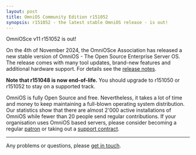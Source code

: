 ```yaml
---
layout: post
title: OmniOS Community Edition r151052
synopsis: r151052 - the latest stable OmniOS release - is out!
---
```


OmniOSce v11 r151052 is out!

On the 4th of November 2024, the OmniOSce Association has released a new stable
version of OmniOS - The Open Source Enterprise Server OS. The release comes
with many tool updates, brand-new features and additional hardware support. For
details see the [release notes](https://omnios.org/rn/r52).

**Note that r151048 is now end-of-life.** You should upgrade to r151050
or r151052 to stay on a supported track.

OmniOS is fully Open Source and free. Nevertheless, it takes a lot of time and
money to keep maintaining a full-blown operating system distribution. Our
statistics show that there are almost 2'000 active installations of OmniOS
while fewer than 20 people send regular contributions. If your organisation
uses OmniOS based servers, please consider becoming a regular
[patron](https://omnios.org/patron) or taking out a
[support contract](https://omnios.org/invoice).

---

Any problems or questions, please [get in touch](/about/contact.html).

